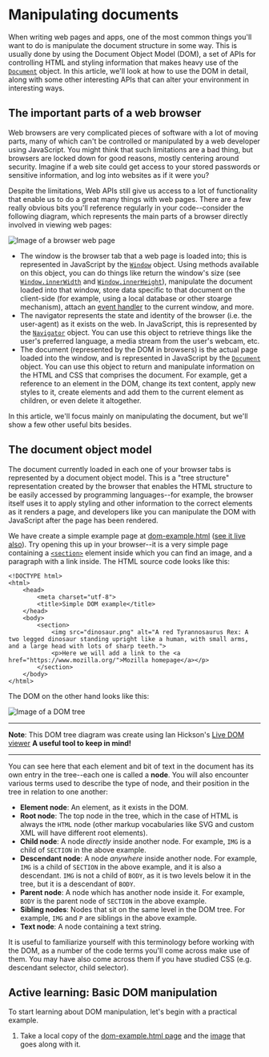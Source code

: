 # Manipulating documents

When writing web pages and apps, one of the most common things you'll want to do is manipulate the document structure in some way. This is usually done by using the Document Object Model (DOM), a set of APIs for controlling HTML and styling information that makes heavy use of the [`Document`](https://developer.mozilla.org/en-US/docs/Web/API/Document) object. In this article, we'll look at how to use the DOM in detail, along with some other interesting APIs that can alter your environment in interesting ways.

## The important parts of a web browser

Web browsers are very complicated pieces of software with a lot of moving parts, many of which can't be controlled or manipulated by a web developer using JavaScript. You might think that such limitations are a bad thing, but browsers are locked down for good reasons, mostly centering around security. Imagine if a web site could get access to your stored passwords or sensitive information, and log into websites as if it were you?

Despite the limitations, Web APIs still give us access to a lot of functionality that enable us to do a great many things with web pages. There are a few really obvious bits you'll reference regularly in your code--consider the following diagram, which represents the main parts of a browser directly involved in viewing web pages:

![Image of a browser web page](https://developer.mozilla.org/en-US/docs/Learn/JavaScript/Client-side_web_APIs/Manipulating_documents/document-window-navigator.png)

* The window is the browser tab that a web page is loaded into; this is represented in JavaScript by the [`Window`](https://developer.mozilla.org/en-US/docs/Web/API/Window) object. Using methods available on this object, you can do things like return the window's size (see [`Window.innerWidth`](https://developer.mozilla.org/en-US/docs/Web/API/Window/innerWidth) and [`Window.innerHeight`](https://developer.mozilla.org/en-US/docs/Web/API/Window/innerHeight)), manipulate the document loaded into that window, store data specific to that document on the client-side (for example, using a local database or other stoarge mechanism), attach an [event handler](https://github.com/AndrewSRea/My_Learning_Port/tree/main/JavaScript/JS_Building_Blocks/Intro_to_Events#a-series-of-fortunate-events) to the current window, and more.
* The navigator represents the state and identity of the browser (i.e. the user-agent) as it exists on the web. In JavaScript, this is represented by the [`Navigator`](https://developer.mozilla.org/en-US/docs/Web/API/Navigator) object. You can use this object to retrieve things like the user's preferred language, a media stream from the user's webcam, etc.
* The document (represented by the DOM in browsers) is the actual page loaded into the window, and is represented in JavaScript by the [`Document`](https://developer.mozilla.org/en-US/docs/Web/API/Document) object. You can use this object to return and manipulate information on the HTML and CSS that comprises the document. For example, get a reference to an element in the DOM, change its text content, apply new styles to it, create elements and add them to the current element as children, or even delete it altogether.

In this article, we'll focus mainly on manipulating the document, but we'll show a few other useful bits besides.

## The document object model

The document currently loaded in each one of your browser tabs is represented by a document object model. This is a "tree structure" representation created by the browser that enables the HTML structure to be easily accessed by programming languages--for example, the browser itself uses it to apply styling and other information to the correct elements as it renders a page, and developers like you can manipulate the DOM with JavaScript after the page has been rendered.

We have create a simple example page at [dom-example.html](https://github.com/mdn/learning-area/blob/master/javascript/apis/document-manipulation/dom-example.html) ([see it live also](https://mdn.github.io/learning-area/javascript/apis/document-manipulation/dom-example.html)). Try opening this up in your browser--it is a very simple page containing a [`<section>`]() element inside which you can find an image, and a paragraph with a link inside. The HTML source code looks like this:
```
<!DOCTYPE html>
<html>
    <head>
        <meta charset="utf-8">
        <title>Simple DOM example</title>
    </head>
    <body>
        <section>
            <img src="dinosaur.png" alt="A red Tyrannosaurus Rex: A two legged dinosaur standing upright like a human, with small arms, and a large head with lots of sharp teeth.">
            <p>Here we will add a link to the <a href="https://www.mozilla.org/">Mozilla homepage</a></p>
        </section>
    </body>
</html>
```
The DOM on the other hand looks like this:

![Image of a DOM tree](https://developer.mozilla.org/en-US/docs/Learn/JavaScript/Client-side_web_APIs/Manipulating_documents/dom-screenshot.png)

<hr>

**Note**: This DOM tree diagram was create using Ian Hickson's [Live DOM viewer](https://software.hixie.ch/utilities/js/live-dom-viewer/) **A useful tool to keep in mind!**

<hr>

You can see here that each element and bit of text in the document has its own entry in the tree--each one is called a **node**. You will also encounter various terms used to describe the type of node, and their position in the tree in relation to one another:

* **Element node**: An element, as it exists in the DOM.
* **Root node**: The top node in the tree, which in the case of HTML is always the `HTML` node (other markup vocabularies like SVG and custom XML will have different root elements).
* **Child node**: A node *directly* inside another node. For example, `IMG` is a child of `SECTION` in the above example.
* **Descendant node**: A node *anywhere* inside another node. For example, `IMG` is a child of `SECTION` in the above example, and it is also a descendant. `IMG` is not a child of `BODY`, as it is two levels below it in the tree, but it is a descendant of `BODY`.
* **Parent node**: A node which has another node inside it. For example, `BODY` is the parent node of `SECTION` in the above example.
* **Sibling nodes**: Nodes that sit on the same level in the DOM tree. For example, `IMG` and `P` are siblings in the above example.
* **Text node**: A node containing a text string.

It is useful to familiarize yourself with this terminology before working with the DOM, as a number of the code terms you'll come across make use of them. You may have also come across them if you have studied CSS (e.g. descendant selector, child selector).

## Active learning: Basic DOM manipulation

To start learning about DOM manipulation, let's begin with a practical example.

1. Take a local copy of the [dom-example.html page](https://github.com/mdn/learning-area/blob/master/javascript/apis/document-manipulation/dom-example.html) and the [image](https://github.com/mdn/learning-area/blob/master/javascript/apis/document-manipulation/dinosaur.png) that goes along with it.